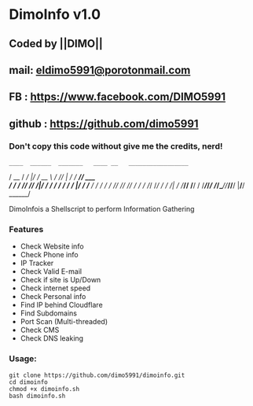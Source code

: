 # DimoInfo v1.0
## Coded by ||DIMO||
## mail: eldimo5991@porotonmail.com
## FB  : https://www.facebook.com/DIMO5991
## github : https://github.com/dimo5991
### Don't copy this code without give me the credits, nerd! 

    ____  ______  _______   ____ __   _________________
   / __ \/  _/  |/  / __ \ /  _//  | /  /  ____//  ___ \
  / / / // // /|_/ / / / / / / /   |/  /  /___ /  /  / /
 / /_/ // // /  / / /_/ /_/ / /  /|   /  /___//  /__/ /
/_____/___/_/  /_/\____//___//__/ |__/__/     \______/
 
 
DimoInfois a Shellscript to perform Information Gathering 

### Features

- Check Website info
- Check Phone info
- IP Tracker
- Check Valid E-mail
- Check if site is Up/Down
- Check internet speed
- Check Personal info
- Find IP behind Cloudflare
- Find Subdomains
- Port Scan (Multi-threaded)
- Check CMS
- Check DNS leaking


### Usage:
```
git clone https://github.com/dimo5991/dimoinfo.git
cd dimoinfo
chmod +x dimoinfo.sh
bash dimoinfo.sh
```


